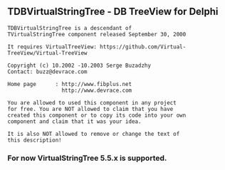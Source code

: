 ##  TDBVirtualStringTree - DB TreeView for Delphi            
                                                               
    TDBVirtualStringTree is a descendant of                    
    TVirtualStringTree component released September 30, 2000   
                                                               
    It requires VirtualTreeView: https://github.com/Virtual-TreeView/Virtual-TreeView         
                                                               
    Copyright (c) 10.2002 -10.2003 Serge Buzadzhy              
    Contact: buzz@devrace.com                                  
                                                               
    Home page      : http://www.fibplus.net                    
                     http://www.devrace.com                    
                                                               
    You are allowed to used this component in any project      
    for free. You are NOT allowed to claim that you have       
    created this component or to copy its code into your own   
    component and claim that it was your idea.                 
                                                               
    It is also NOT allowed to remove or change the text of     
    this description!


### For now VirtualStringTree 5.5.x is supported.                                         
                                                               
